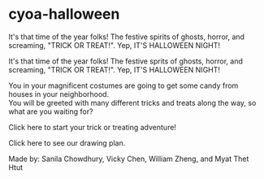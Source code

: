 # cyoa-halloween
It's that time of the year folks! The festive spirits of ghosts, horror, and screaming, "TRICK OR TREAT!". Yep, IT'S HALLOWEEN NIGHT!  

It's that time of the year folks! The festive sprits of ghosts, horror, and screaming, "TRICK OR TREAT!". Yep, IT'S HALLOWEEN NIGHT!  

You in your magnificent costumes are going to get some candy from houses in your neighborhood.  
You will be greeted with many different tricks and treats along the way, so what are you waiting for? 

Click here to start your trick or treating adventure!

Click here to see our drawing plan.


Made by: Sanila Chowdhury, Vicky Chen, William Zheng, and Myat Thet Htut


